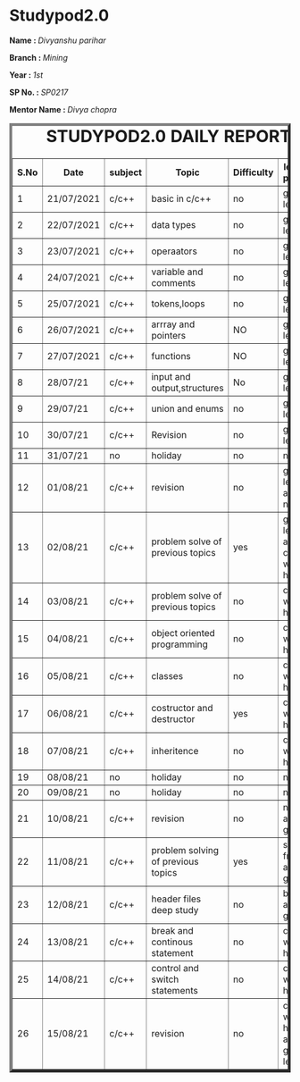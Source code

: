 
 # Studypod2.0
<body>
     <div>
    <p><b>Name : </b><i>Divyanshu parihar</i></p>
    <p><b>Branch : </b><i>Mining</i></p>
    <p><b>Year : </b><i>1st</i></p>
    <p><b>SP No. : </b><i>SP0217</i></p>
    <p><b>Mentor Name : </b><i>Divya chopra</i></p>
</div>
    <div>
    <table border="5">
        <caption style="font-size: 30px;"><b>STUDYPOD2.0 DAILY REPORT</b> </caption>
        <thead>
                <th width="350">S.No</th>
                <th width="350">Date</th>
         <th width="350">subject</th>
                <th width="350">Topic</th>
                <th width="350">Difficulty</th>
         <th width="350">learning platform</th>
            </thead>
            <tbody>
                  <tr>
                    <td>1</td>
                    <td>21/07/2021</td>
                   <td>c/c++</th>
                    <td>basic in c/c++</td>
                    <td>no</td>
                    <td>great learning</td>
                </tr>
          <tr>
                   <td>2</td>
                    <td>22/07/2021</td>
                     <td>c/c++</th>
                    <td>data types</td>
                    <td>no</td>
                    <td>great learning</td>
                </tr>
          <tr>
                   <td>3</td>
                    <td>23/07/2021</td>
                     <td>c/c++</th>
                    <td>operaators</td>
                    <td>no</td>
                    <td>great learning</td>
                </tr>
          <tr>
                   <td>4</td>
                    <td>24/07/2021</td>
                     <td>c/c++</th>
                    <td>variable and comments</td>
                    <td>no</td>
                    <td>great learning</td>
                </tr>
          <tr>
                   <td>5</td>
                    <td>25/07/2021</td>
                    <td>c/c++</th>
                    <td>tokens,loops</td>
                    <td>no</td>
                    <td>great learning</td>
                </tr>
          <tr>
                    <td>6</td>
                    <td>26/07/2021</td>
                    <td>c/c++</th>
                    <td>arrray and pointers</td>
                    <td>NO</td>
                    <td>great learning</td>
                </tr>
                <tr>
                    <td>7</td>
                    <td>27/07/2021</td>
                     <td>c/c++</th>
                     <td>functions</td>
                    <td>NO</td>
                    <td>great learning</td>
         </tr>
     <tr>
          <td>8</td>
          <td>28/07/21</td>
           <td>c/c++</th>
          <td>input and output,structures</td>
          <td>No</td>
          <td>great learning</td>
          <tr/>  
                  <tr>
                      <td>9</td>
                      <td>29/07/21</td>
                       <td>c/c++</th>
                      <td>union and enums</td>
                      <td>no</td>
                       <td>great learning</td>
                 </tr>
                 <tr>
                      <td>10</td>
                      <td>30/07/21</td>
                       <td>c/c++</th>
                      <td>Revision</td>
                      <td>no</td>
                      <td>great learning</td>
                      <tr>
                           <td>11</td>
                            <td>31/07/21</td>
                             <td>no</th>
                            <td>holiday</td>
                            <td>no</td>
                            <td>no</td>
                       </r>
                           <tr>
                              <td>12</td>
<td>01/08/21</td>
 <td>c/c++</th>
<td>revision</td>
<td>no</td>
<td>great learning and notes</td>
</tr>
                                 <tr>
<td>13</td>
<td>02/08/21</td>
 <td>c/c++</th>
<td>problem solve of previous topics</td>
<td>yes</td>
<td>great learning and code with herry</td>
</tr>
                                 <tr>
<td>14</td>
<td>03/08/21</td>
 <td>c/c++</th>
<td>problem solve of previous topics</td>
<td>no</td>
<td>code with herry</td>
</tr>
                                 <tr>
<td>15</td>
<td>04/08/21</td>
 <td>c/c++</th>
<td>object oriented programming</td>
<td>no</td>
<td>code with herry</td>
</tr>
          <tr>
              <td>16</td>
              <td>05/08/21</td>
               <td>c/c++</th>
              <td>classes</td>
              <td>no</td>
              <td>code with herry</td>
          </tr>
          <tr>
              <td>17</td>
              <td>06/08/21</td>
               <td>c/c++</th>
              <td>costructor and destructor</td>
              <td>yes</td>
              <td>code with herry</td>
          </tr>
         <tr>
              <td>18</td>
              <td>07/08/21</td>
               <td>c/c++</th>
              <td>inheritence</td>
              <td>no</td>
              <td>code with herry</td>
          </tr>
          <tr>
              <td>19</td>
              <td>08/08/21</td>
               <td>no</th>
              <td>holiday</td>
              <td>no</td>
              <td>no</td>
          </tr>
         <tr>
              <td>20</td>
              <td>09/08/21</td>
              <td>no</th>
              <td>holiday</td>
              <td>no</td>
              <td>no</td>
          </tr>
         <tr>
              <td>21</td>
              <td>10/08/21</td>
               <td>c/c++</th>
              <td>revision</td>
              <td>no</td>
              <td>notes and google</td>
          </tr>
         <tr>
              <td>22</td>
              <td>11/08/21</td>
               <td>c/c++</th>
              <td>problem solving of previous topics</td>
              <td>yes</td>
              <td>solve by friends and google</td>
          </tr>
           <tr>
              <td>23</td>
              <td>12/08/21</td>
               <td>c/c++</th>
              <td>header files deep study </td>
              <td>no</td>
              <td>book and google</td>
          </tr>
         <tr>
              <td>24</td>
              <td>13/08/21</td>
               <td>c/c++</th>
              <td>break and continous statement </td>
              <td>no</td>
              <td>code with herry</td>
          </tr>
          <tr>
              <td>25</td>
              <td>14/08/21</td>
               <td>c/c++</th>
              <td>control and switch statements</td>
              <td>no</td>
              <td>code with herry</td>
          </tr>
          <tr>
              <td>26</td>
              <td>15/08/21</td>
               <td>c/c++</th>
              <td>revision</td>
              <td>no</td>
              <td>code with herry and great learning</td>
          </tr>
      
</tbody>



        
 





